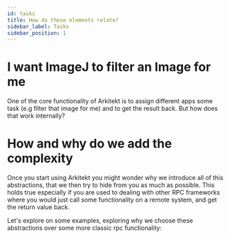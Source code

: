 ```yaml
---
id: tasks
title: How do these elements relate?
sidebar_label: Tasks
sidebar_position: 1
---
```



# I want ImageJ to filter an Image for me

One of the core functionality of Arkitekt is to assign different apps some
task (e.g filter that image for me) and to get the result back. But how does that work internally?














# How and why do we add the complexity  

Once you start using Arkitekt you might wonder why we introduce all of this abstractions,
that we then try to hide from you as much as possible. This holds true especially if you are
used to dealing with other RPC frameworks where you would just call some functionality on a remote
system, and get the return value back.

Let's explore on some examples, exploring why we choose these abstractions over some more classic
rpc functionality:
